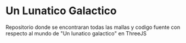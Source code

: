 # Un Lunatico Galactico
 Repositorio donde se encontraran todas las mallas y codigo fuente con respecto al mundo de "Un lunatico galactico" en ThreeJS
